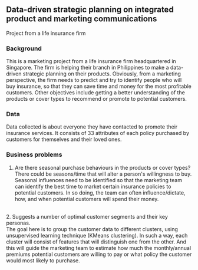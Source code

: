 ## Data-driven strategic planning on integrated product and marketing communications
Project from a life insurance firm

### Background
This is a marketing project from a life insurance firm headquartered in Singapore. The firm is helping their branch in Philippines to make a data-driven strategic planning on their products. Obviously, from a marketing perspective, the firm needs to predict and try to identify people who will buy insurance, so that they can save time and money for the most profitable customers. Other objectives include getting a better understanding of the products or cover types to recommend or promote to potential customers. 

### Data
Data collected is about everyone they have contacted to promote their insurance services. It consists of 33 attributes of each policy purchased by customers for themselves and their loved ones. 

### Business problems
1. Are there seasonal purchase behaviours in the products or cover types? There could be seasons/time that will alter a person's willingness to buy. Seasonal influences need to be identified so that the marketing team can identify the best time to market certain insurance policies to potential customers. In so doing, the team can often influence/dictate, how, and when potential customers will spend their money.  

<br>
2. Suggests a number of optimal customer segments and their key personas. 
<br> The goal here is to group the customer data to different clusters, using unsupervised learning technique (KMeans clustering). In such a way, each cluster will consist of features that will distinguish one from the other. And this will guide the marketing team to estimate how much the monthly/annual premiums potential customers are willing to pay or what policy the customer would most likely to purchase.  

